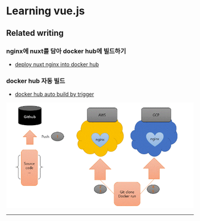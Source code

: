 # Learning vue.js

## Related writing

### nginx에 nuxt를 담아 docker hub에 빌드하기
- [deploy nuxt nginx into docker hub](https://psawesome.tistory.com/58)


### docker hub 자동 빌드
- [docker hub auto build by trigger](https://psawesome.tistory.com/65)

![auto build](portfolio/docker_auto_build.gif)

---